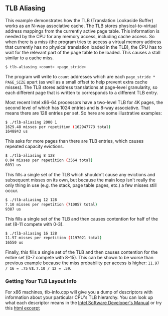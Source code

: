 ## TLB Aliasing

This example demonstrates how the TLB (Translation Lookaside Buffer) works as an
N-way associative cache.  The TLB stores physical-to-virtual address mappings
from the currently active page table.  This information is needed by the CPU for
any memory access, including cache access.  So when there is a miss (the program
tries to access a virtual memory address that currently has no physical
translation loaded in the TLB), the CPU has to wait for the relevant part of the
page table to be loaded.  This causes a stall similar to a cache miss.

``` bash
$ tlb-aliasing <count> <page_stride>
```

The program will write to `count` addresses which are each `page_stride *
PAGE_SIZE` apart (as well as a small offset to help prevent extra cache misses).
The TLB stores address translations at page-level granularity, so each different
page that is written to corresponds to a different TLB entry.

Most recent Intel x86-64 processors have a two-level TLB for 4K pages, the
second level of which has 1024 entries and is 8-way associative.  That means
there are 128 entries per set.  So here are some illustrative examples:

``` bash
$ ./tlb-aliasing 2000 1
1629.48 misses per repetition (162947773 total)
1648843 us
```
This asks for more pages than there are TLB entries, which causes repeated
capacity evictions.

``` bash
$ ./tlb-aliasing 8 128
0.04 misses per repetition (3564 total)
6031 us
```
This fills a single set of the TLB which shouldn't cause any evictions and
subsequent misses on its own, but because the main loop isn't really the only
thing in use (e.g. the stack, page table pages, etc.) a few misses still occur.

``` bash
$ ./tlb-aliasing 12 128
7.10 misses per repetition (710057 total)
9387 us
```
This fills a single set of the TLB and then causes contention for half of the
set (8-11 compete with 0-3).

``` bash
$ ./tlb-aliasing 16 128
11.97 misses per repetition (1197021 total)
16550 us
```
Finally, this fills a single set of the TLB and then causes contention for the
entire set (0-7 compete with 8-15).  This can be shown to be worse than previous
example because the miss probability per access is higher: `11.97 / 16 = .75`
vs. `7.10 / 12 = .59`.

### Getting Your TLB Layout Info

For x86 machines, tlb-info.cpp will give you a dump of descriptors with
information about your particular CPU's TLB hierarchy.  You can look up what
each descriptor means in the [Intel Software Developer's
Manual](https://software.intel.com/en-us/articles/intel-sdm) or try this [html
excerpt](https://c9x.me/x86/html/file_module_x86_id_45.html)
